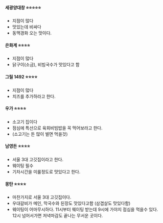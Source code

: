 #### **세광양대창** ⭐⭐⭐⭐⭐
- 지점이 많다
- 맛있는데 비싸다
- 동맥경화 오는 맛이다.

#### **은화계** ⭐⭐⭐⭐
- 지점이 많다
- 닭구이(소금), 비빔국수가 맛있다고 함

#### **그릴 1492** ⭐⭐⭐⭐
- 지점이 많다
- 치즈를 추가하라고 한다.

#### **우가** ⭐⭐⭐⭐
- 소고기 집이다
- 점심에 특선으로 육회비빔밥을 꼭 먹어보라고 한다.
- (소고기는 돈 많이 벌면 먹을것)

#### **남영돈** ⭐⭐⭐⭐
- 서울 3대 고깃집이라고 한다.
- 웨이팅 필수
- 기차시간을 미룰정도로 맛있다고 한다.


#### **몽탄** ⭐⭐⭐⭐
- 마찬가지로 서울 3대 고깃집이다.
- 우대갈비가 메인, 막국수와 된장도 맛있다고함 (삼겹살도 맛있다함)
- 웨이팅이 어마무시하다. 11시부터 웨이팅 받는데 9시에 가야지 점심을 먹을수 있다. 12시 넘어서가면 저녁마감도 끝나는 무서운 곳이다.